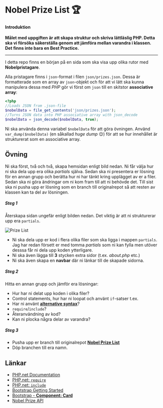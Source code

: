 # Nobel Prize List :trophy:

#### Introduktion

**Målet med uppgiften är att skapa struktur och skriva lättläslig PHP. Detta ska vi försöka säkerställa genom att jämföra mellan varandra i klassen. Det finns inte bara en Best Practice.**

---

I detta repo finns en början på en sida som ska visa upp olika rutor med **Nobelpristagare**.

Alla pristagare finns i `json`-format i filen `json/prizes.json`. Dessa är formatterade som en array av `json`-objekt och för att vi lätt ska kunna manipulera dessa med _PHP_ gör vi först om `json` till en skitstor **associative array**:

```php
<?php
//Loads JSON from .json-file
$nobelData = file_get_contents('json/prizes.json');
//Turns JSON data into PHP associative array with json_decode
$nobelData = json_decode($nobelData, true);
```

Ni ska använda denna variabel `$nobelData` för att göra övningen. Använd `var_dump($nobelData)` (en såkallad _huge dump_ :relieved:) för att se hur innehållet är strukturerat som en associative array.


## Övning

Ni ska först, två och två, skapa hemsidan enligt bild nedan. Ni får välja hur ni ska dela upp era olika _partials_ själva. Sedan ska ni presentera er lösning för en annan grupp och berätta hur ni har tänkt kring upplägget av er a filer. Sedan ska ni göra ändringar om ni kom fram till att ni behövde det. Till sist ska ni pusha upp er lösning som en branch till originalrepot så att resten av klassen kan ta del av lösningen.

##### Steg 1

Återskapa sidan ungefär enligt bilden nedan. Det viktig är att ni strukturerar upp era `partials`.

![Prize List](https://i.imgur.com/yQE4FAs.png)

* Ni ska dela upp er kod i flera olika filer som ska ligga i mappen `partials`. Jag har redan försett er med tomma _partials_ som ni kan fylla men utöver desssa får ni dela upp koden ytterligare.
* Ni ska även lägga till **3** stycken extra sidor (t.ex. _about.php_ etc.)
* Ni ska även skapa en **navbar** där ni länkar till de skapade sidorna.

##### Steg 2

Hitta en annan grupp och jämför era lösningar:

* Hur har ni delat upp koden i olika filer?
* Control statements, hur har ni loopat och använt `if`-satser t.ex.
* Har ni använt **[alternative syntax](http://php.net/manual/en/control-structures.alternative-syntax.php)**?
* `require`/`include`?
* Återanvändning av kod?
* Kan ni plocka några delar av varandra?

##### Steg 3

* Pusha upp er branch till originalrepot **[Nobel Prize List](https://github.com/FEND16/nobel-prize-list)**
* Döp branchen till era namn.


## Länkar

* [PHP.net Documentation](http://php.net/)
* [PHP.net: `require`](http://php.net/manual/en/function.require.php)
* [PHP.net: `include`](http://php.net/manual/en/function.include.php)
* [Bootstrap Getting Started](https://v4-alpha.getbootstrap.com/getting-started/introduction/)
* [Bootstrap - **Component: Card**](https://v4-alpha.getbootstrap.com/components/card/)
* [Nobel Prize API](https://nobelprize.readme.io/docs)
